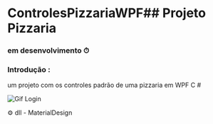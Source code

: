 # ControlesPizzariaWPF## Projeto Pizzaria 
### em desenvolvimento ⏱
###  Introdução :
um projeto com os controles padrão de uma pizzaria em WPF C #
 
![Gif Login](https://github.com/joaopedro29/ControlesPizzariaWPF/blob/master/Imagens%20Ilustration/LoginWPF.gif)

⚙ dll - MaterialDesign
